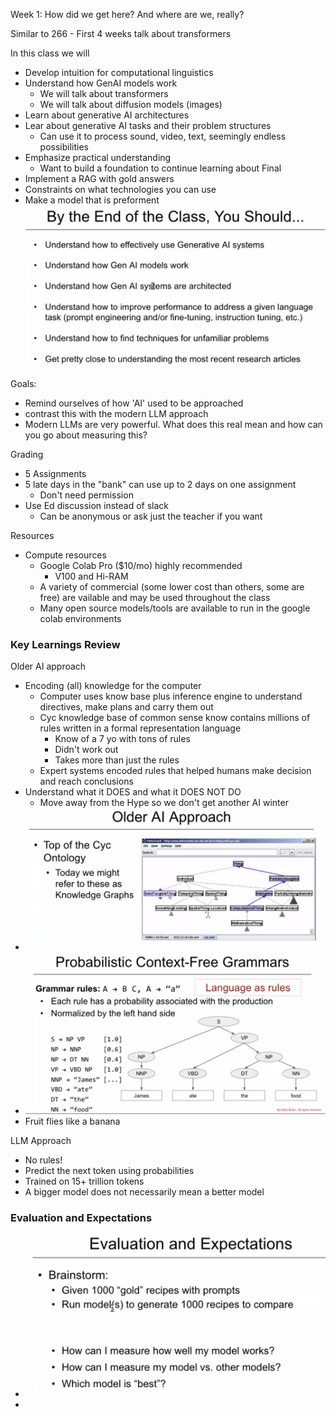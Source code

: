 Week 1: How did we get here? And where are we, really?

Similar to 266 - First 4 weeks talk about transformers

In this class we will
- Develop intuition for computational linguistics
- Understand how GenAI models work
	- We will talk about transformers
	- We will talk about diffusion models (images)
- Learn about generative AI architectures
- Lear about generative AI tasks and their problem structures
	- Can use it to process sound, video, text, seemingly endless possibilities
- Emphasize practical understanding
	- Want to build a foundation to continue learning about 
Final
- Implement a RAG with gold answers
- Constraints on what technologies you can use
- Make a model that is preforment
![](photos/Pasted%20image%2020240508185745.png)

Goals:
- Remind ourselves of how 'AI' used to be approached
- contrast this with the modern LLM approach
- Modern LLMs are very powerful. What does this real mean and how can you go about measuring this?

Grading
- 5 Assignments
- 5 late days in the "bank" can use up to 2 days on one assignment
	- Don't need permission
- Use Ed discussion instead of slack
	- Can be anonymous or ask just the teacher if you want

Resources
- Compute resources
	- Google Colab Pro ($10/mo) highly recommended
		- V100 and Hi-RAM
	- A variety of commercial (some lower cost than others, some are free) are vailable and may be used throughout the class
	- Many open source models/tools are available to run in the google colab environments

### Key Learnings Review
Older AI approach 
- Encoding (all) knowledge for the computer
	- Computer uses know base plus inference engine to understand directives, make plans and carry them out
	- Cyc knowledge base of common sense know contains millions of rules written in a formal representation language
		- Know of a 7 yo with tons of rules
		- Didn't work out
		- Takes more than just the rules
	- Expert systems encoded rules that helped humans make decision and reach conclusions
- Understand what it DOES and what it DOES NOT DO
	- Move away from the Hype so we don't get another AI winter
- ![](photos/Pasted%20image%2020240508192732.png)
- ![](photos/Pasted%20image%2020240508192746.png)
- Fruit flies like a banana

LLM Approach
- No rules!
- Predict the next token using probabilities
- Trained on 15+ trillion tokens
- A bigger model does not necessarily mean a better model

### Evaluation and Expectations
- ![](photos/Pasted%20image%2020240508200003.png)
- 